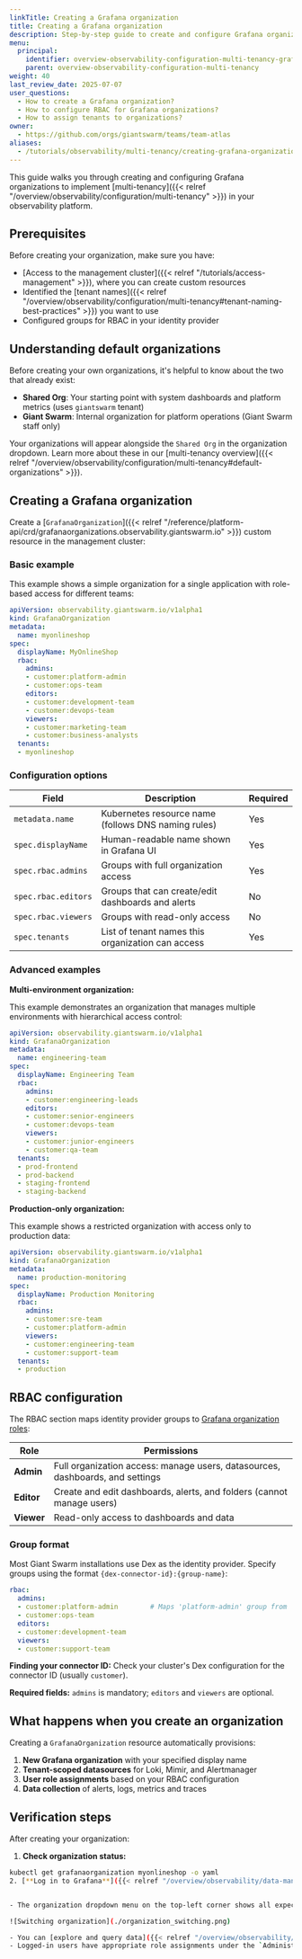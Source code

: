 ```yaml
---
linkTitle: Creating a Grafana organization
title: Creating a Grafana organization
description: Step-by-step guide to create and configure Grafana organizations for multi-tenant observability.
menu:
  principal:
    identifier: overview-observability-configuration-multi-tenancy-grafana-org
    parent: overview-observability-configuration-multi-tenancy
weight: 40
last_review_date: 2025-07-07
user_questions:
  - How to create a Grafana organization?
  - How to configure RBAC for Grafana organizations?
  - How to assign tenants to organizations?
owner:
  - https://github.com/orgs/giantswarm/teams/team-atlas
aliases:
  - /tutorials/observability/multi-tenancy/creating-grafana-organization/
---
```


This guide walks you through creating and configuring Grafana organizations to implement [multi-tenancy]({{< relref "/overview/observability/configuration/multi-tenancy" >}}) in your observability platform.

## Prerequisites

Before creating your organization, make sure you have:

- [Access to the management cluster]({{< relref "/tutorials/access-management" >}}), where you can create custom resources
- Identified the [tenant names]({{< relref "/overview/observability/configuration/multi-tenancy#tenant-naming-best-practices" >}}) you want to use
- Configured groups for RBAC in your identity provider

## Understanding default organizations

Before creating your own organizations, it's helpful to know about the two that already exist:

- **Shared Org**: Your starting point with system dashboards and platform metrics (uses `giantswarm` tenant)
- **Giant Swarm**: Internal organization for platform operations (Giant Swarm staff only)

Your organizations will appear alongside the `Shared Org` in the organization dropdown. Learn more about these in our [multi-tenancy overview]({{< relref "/overview/observability/configuration/multi-tenancy#default-organizations" >}}).

## Creating a Grafana organization

Create a [`GrafanaOrganization`]({{< relref "/reference/platform-api/crd/grafanaorganizations.observability.giantswarm.io" >}}) custom resource in the management cluster:

### Basic example

This example shows a simple organization for a single application with role-based access for different teams:

```yaml
apiVersion: observability.giantswarm.io/v1alpha1
kind: GrafanaOrganization
metadata:
  name: myonlineshop
spec:
  displayName: MyOnlineShop
  rbac:
    admins:
    - customer:platform-admin
    - customer:ops-team
    editors:
    - customer:development-team
    - customer:devops-team
    viewers:
    - customer:marketing-team
    - customer:business-analysts
  tenants:
  - myonlineshop
```

### Configuration options

| Field | Description | Required |
|-------|-------------|----------|
| `metadata.name` | Kubernetes resource name (follows DNS naming rules) | Yes |
| `spec.displayName` | Human-readable name shown in Grafana UI | Yes |
| `spec.rbac.admins` | Groups with full organization access | Yes |
| `spec.rbac.editors` | Groups that can create/edit dashboards and alerts | No |
| `spec.rbac.viewers` | Groups with read-only access | No |
| `spec.tenants` | List of tenant names this organization can access | Yes |

### Advanced examples

**Multi-environment organization:**

This example demonstrates an organization that manages multiple environments with hierarchical access control:

```yaml
apiVersion: observability.giantswarm.io/v1alpha1
kind: GrafanaOrganization
metadata:
  name: engineering-team
spec:
  displayName: Engineering Team
  rbac:
    admins:
    - customer:engineering-leads
    editors:
    - customer:senior-engineers
    - customer:devops-team
    viewers:
    - customer:junior-engineers
    - customer:qa-team
  tenants:
  - prod-frontend
  - prod-backend
  - staging-frontend
  - staging-backend
```

**Production-only organization:**

This example shows a restricted organization with access only to production data:

```yaml
apiVersion: observability.giantswarm.io/v1alpha1
kind: GrafanaOrganization
metadata:
  name: production-monitoring
spec:
  displayName: Production Monitoring
  rbac:
    admins:
    - customer:sre-team
    - customer:platform-admin
    viewers:
    - customer:engineering-team
    - customer:support-team
  tenants:
  - production
```

## RBAC configuration

The RBAC section maps identity provider groups to [Grafana organization roles](https://grafana.com/docs/grafana/latest/administration/roles-and-permissions/#organization-roles):

| Role | Permissions |
|------|-------------|
| **Admin** | Full organization access: manage users, datasources, dashboards, and settings |
| **Editor** | Create and edit dashboards, alerts, and folders (cannot manage users) |
| **Viewer** | Read-only access to dashboards and data |

### Group format

Most Giant Swarm installations use Dex as the identity provider. Specify groups using the format `{dex-connector-id}:{group-name}`:

```yaml
rbac:
  admins:
  - customer:platform-admin        # Maps 'platform-admin' group from 'customer' connector
  - customer:ops-team
  editors:
  - customer:development-team
  viewers:
  - customer:support-team
```

**Finding your connector ID:** Check your cluster's Dex configuration for the connector ID (usually `customer`).

**Required fields:** `admins` is mandatory; `editors` and `viewers` are optional.

## What happens when you create an organization

Creating a `GrafanaOrganization` resource automatically provisions:

1. **New Grafana organization** with your specified display name
2. **Tenant-scoped datasources** for Loki, Mimir, and Alertmanager
3. **User role assignments** based on your RBAC configuration
4. **Data collection** of alerts, logs, metrics and traces

## Verification steps

After creating your organization:

1. **Check organization status:**

```bash
kubectl get grafanaorganization myonlineshop -o yaml
2. [**Log in to Grafana**]({{< relref "/overview/observability/data-management/data-exploration/" >}}) and verify:


- The organization dropdown menu on the top-left corner shows all expected organizations

![Switching organization](./organization_switching.png)

- You can [explore and query data]({{< relref "/overview/observability/data-management/data-exploration/" >}}) for each of your tenants
- Logged-in users have appropriate role assignments under the `Administration / Users and access / Users` section
